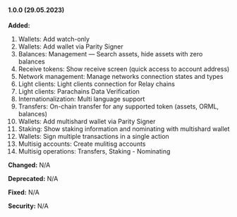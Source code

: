 #### 1.0.0 (29.05.2023)
**Added:**
1. Wallets: Add watch-only
2. Wallets: Add wallet via Parity Signer
3. Balances: Management — Search assets, hide assets with zero balances 
4. Receive tokens: Show receive screen (quick access to account address)
5. Network management: Manage networks connection states and types
6. Light clients: Light clients connection for Relay chains 
7. Light clients: Parachains Data Verification 
8. Internationalization: Multi language support 
9. Transfers: On-chain transfer for any supported token (assets, ORML, balances)
10. Wallets: Add multishard wallet via Parity Signer
11. Staking: Show staking information and nominating with  multishard wallet 
12. Wallets: Sign multiple transactions in a single action 
13. Multisig accounts: Create mulitisg accounts 
14. Multisig operations: Transfers, Staking - Nominating

**Changed:**
N/A

**Deprecated:**
N/A

**Fixed:**
N/A

**Security:**
N/A

